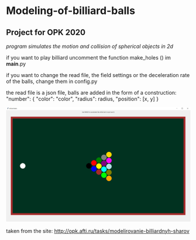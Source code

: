# Modeling-of-billiard-balls
## Project for OPK 2020
*program simulates the motion and collision of spherical objects in 2d*

if you want to play billiard uncomment the function make_holes () im __main__.py

if you want to change the read file, the field settings or the deceleration rate of the balls, change them in config.py


the read file is a json file, balls are added in the form of a construction:
"number": {
    "color": "color",
    "radius": radius,
    "position": [x, y]
  }

![alt text](https://github.com/VladislavKim1/Modeling-of-billiard-balls/blob/master/Billiard.png "program example")

taken from the site: http://opk.afti.ru/tasks/modelirovanie-billiardnyh-sharov
